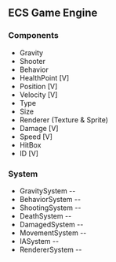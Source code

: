 ## ECS Game Engine

### Components

- Gravity
- Shooter
- Behavior
- HealthPoint [V]
- Position [V]
- Velocity [V]
- Type
- Size
- Renderer (Texture & Sprite)
- Damage [V]
- Speed [V]
- HitBox
- ID [V]

### System

- GravitySystem -<Advanced>-
- BehaviorSystem -<Advanced>-
- ShootingSystem -<Basic>-
- DeathSystem -<Basic>-
- DamagedSystem -<Basic>-
- MovementSystem -<Basic>-
- IASystem -<Basic>-
- RendererSystem -<Basic>-